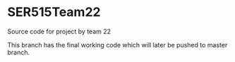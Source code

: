 # SER515Team22
Source code for project by team 22


This branch has the final working code which will later be pushed to master branch.
